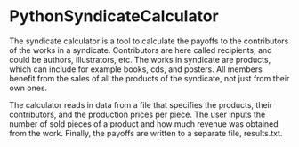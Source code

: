 # PythonSyndicateCalculator

The syndicate calculator is a tool to calculate the payoffs to the contributors of the works in a syndicate. Contributors are here called recipients, and could be authors, illustrators, etc. The works in syndicate are products, which can include for example books, cds, and posters. All members benefit from the sales of all the products of the syndicate, not just from their own ones.

The calculator reads in data from a file that specifies the products, their contributors, and the production prices per piece. The user inputs the number of sold pieces of a product and how much revenue was obtained from the work. Finally, the payoffs are written to a separate file, results.txt.
